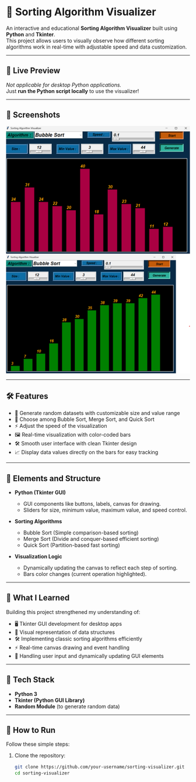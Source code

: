 # 🎨 Sorting Algorithm Visualizer

An interactive and educational **Sorting Algorithm Visualizer** built using **Python** and **Tkinter**.  
This project allows users to visually observe how different sorting algorithms work in real-time with adjustable speed and data customization.

---

## 🚀 Live Preview

_Not applicable for desktop Python applications._  
Just **run the Python script locally** to use the visualizer!

---

## 📸 Screenshots

![Sorting Visualizer Screenshot -1](https://github.com/shIVam18004/Sorting_Visualizer_algorithm/blob/main/sort_1.png
)
![Sorting Visualizer Screenshot-2](https://github.com/shIVam18004/Sorting_Visualizer_algorithm/blob/main/sort_2.png)<!-- (Optional: Replace with your own screenshot) -->

---

## 🛠️ Features

- 🎲 Generate random datasets with customizable size and value range
- 🔽 Choose among Bubble Sort, Merge Sort, and Quick Sort
- ⚡ Adjust the speed of the visualization
- 🖼️ Real-time visualization with color-coded bars
- 🛠️ Smooth user interface with clean Tkinter design
- 📈 Display data values directly on the bars for easy tracking

---

## 🧩 Elements and Structure

- **Python (Tkinter GUI)**  
  - GUI components like buttons, labels, canvas for drawing.
  - Sliders for size, minimum value, maximum value, and speed control.

- **Sorting Algorithms**  
  - Bubble Sort (Simple comparison-based sorting)
  - Merge Sort (Divide and conquer-based efficient sorting)
  - Quick Sort (Partition-based fast sorting)

- **Visualization Logic**  
  - Dynamically updating the canvas to reflect each step of sorting.
  - Bars color changes (current operation highlighted).

---

## 🧠 What I Learned

Building this project strengthened my understanding of:

- 🖥️ Tkinter GUI development for desktop apps
- 🎨 Visual representation of data structures
- 🛠️ Implementing classic sorting algorithms efficiently
- ⚡ Real-time canvas drawing and event handling
- 🎯 Handling user input and dynamically updating GUI elements

---

## 📂 Tech Stack

- **Python 3**
- **Tkinter (Python GUI Library)**
- **Random Module** (to generate random data)

---

## 📁 How to Run

Follow these simple steps:

1. Clone the repository:
   ```bash
   git clone https://github.com/your-username/sorting-visualizer.git
   cd sorting-visualizer
